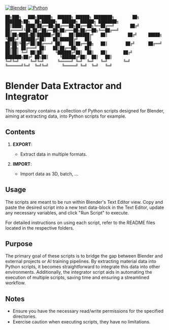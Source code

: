[![Blender](https://img.shields.io/badge/Blender-3.6-orange.svg)](https://www.blender.org/download/releases/3-6/)
[![Python](https://img.shields.io/badge/Python-3.10.13-blue.svg)](https://www.python.org/downloads/release/python-31013/)

```
██╗███╗   ███╗██████╗  ██████╗ ██████╗ ████████╗        ██╗    ███████╗██╗  ██╗██████╗  ██████╗ ██████╗ ████████╗
██║████╗ ████║██╔══██╗██╔═══██╗██╔══██╗╚══██╔══╝       ██╔╝    ██╔════╝╚██╗██╔╝██╔══██╗██╔═══██╗██╔══██╗╚══██╔══╝
██║██╔████╔██║██████╔╝██║   ██║██████╔╝   ██║         ██╔╝     █████╗   ╚███╔╝ ██████╔╝██║   ██║██████╔╝   ██║   
██║██║╚██╔╝██║██╔═══╝ ██║   ██║██╔══██╗   ██║        ██╔╝      ██╔══╝   ██╔██╗ ██╔═══╝ ██║   ██║██╔══██╗   ██║   
██║██║ ╚═╝ ██║██║     ╚██████╔╝██║  ██║   ██║       ██╔╝       ███████╗██╔╝ ██╗██║     ╚██████╔╝██║  ██║   ██║   
╚═╝╚═╝     ╚═╝╚═╝      ╚═════╝ ╚═╝  ╚═╝   ╚═╝       ╚═╝        ╚══════╝╚═╝  ╚═╝╚═╝      ╚═════╝ ╚═╝  ╚═╝   ╚═╝   
```

# Blender Data Extractor and Integrator

This repository contains a collection of Python scripts designed for Blender, aiming at extracting data, into Python scripts for example.

## Contents
1. **EXPORT**:
   - Extract data in multiple formats.

2. **IMPORT**:
   - Import data as 3D, batch, ...

## Usage
The scripts are meant to be run within Blender's Text Editor view. Copy and paste the desired script into a new text data-block in the Text Editor, update any necessary variables, and click "Run Script" to execute.

For detailed instructions on using each script, refer to the README files located in the respective folders.

## Purpose
The primary goal of these scripts is to bridge the gap between Blender and external projects or AI training pipelines. By extracting material data into Python scripts, it becomes straightforward to integrate this data into other environments. Additionally, the integrator script aids in automating the execution of multiple scripts, saving time and ensuring a streamlined workflow.

## Notes
- Ensure you have the necessary read/write permissions for the specified directories.
- Exercise caution when executing scripts, they have no limitations.
